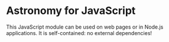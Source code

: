 # Astronomy for JavaScript
This JavaScript module can be used on web pages or in Node.js applications.
It is self-contained: no external dependencies!
